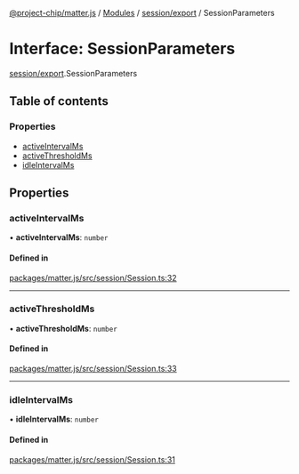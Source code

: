 [@project-chip/matter.js](../README.md) / [Modules](../modules.md) / [session/export](../modules/session_export.md) / SessionParameters

# Interface: SessionParameters

[session/export](../modules/session_export.md).SessionParameters

## Table of contents

### Properties

- [activeIntervalMs](session_export.SessionParameters.md#activeintervalms)
- [activeThresholdMs](session_export.SessionParameters.md#activethresholdms)
- [idleIntervalMs](session_export.SessionParameters.md#idleintervalms)

## Properties

### activeIntervalMs

• **activeIntervalMs**: `number`

#### Defined in

[packages/matter.js/src/session/Session.ts:32](https://github.com/project-chip/matter.js/blob/5f71eedebdb9fa54338bde320c311bb359b7455d/packages/matter.js/src/session/Session.ts#L32)

___

### activeThresholdMs

• **activeThresholdMs**: `number`

#### Defined in

[packages/matter.js/src/session/Session.ts:33](https://github.com/project-chip/matter.js/blob/5f71eedebdb9fa54338bde320c311bb359b7455d/packages/matter.js/src/session/Session.ts#L33)

___

### idleIntervalMs

• **idleIntervalMs**: `number`

#### Defined in

[packages/matter.js/src/session/Session.ts:31](https://github.com/project-chip/matter.js/blob/5f71eedebdb9fa54338bde320c311bb359b7455d/packages/matter.js/src/session/Session.ts#L31)
